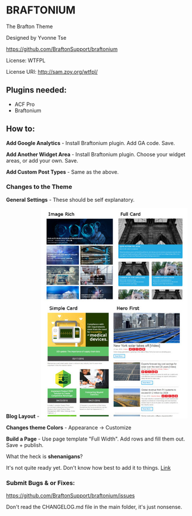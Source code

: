 # BRAFTONIUM
The Brafton Theme

Designed by Yvonne Tse

https://github.com/BraftonSupport/braftonium

License: WTFPL

License URI: http://sam.zoy.org/wtfpl/

## Plugins needed:
- ACF Pro
- Braftonium

## How to:
**Add Google Analytics** - Install Braftonium plugin. Add GA code. Save.

**Add Another Widget Area** - Install Braftonium plugin. Choose your widget areas, or add your own. Save.

**Add Custom Post Types** - Same as the above.

### Changes to the Theme
**General Settings** - These should be self explanatory.

**Blog Layout** - 
![Image](https://raw.githubusercontent.com/BraftonSupport/braftonium/master/library/images/bloglayout.jpg) 

**Changes theme Colors** - Appearance -> Customize

**Build a Page** - Use page template "Full Width". Add rows and fill them out. Save + publish.


What the heck is **shenanigans**?

It's not quite ready yet. Don't know how best to add it to things. [Link](http://kristofferandreasen.github.io/wickedCSS/documentation.html)

### Submit Bugs & or Fixes:
https://github.com/BraftonSupport/braftonium/issues

Don't read the CHANGELOG.md file in the main folder, it's just nonsense.